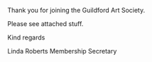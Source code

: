 Thank you for joining the Guildford Art Society.

Please see attached stuff.

Kind regards

Linda Roberts
Membership Secretary
